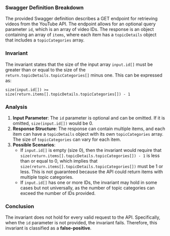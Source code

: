 ### Swagger Definition Breakdown
The provided Swagger definition describes a GET endpoint for retrieving videos from the YouTube API. The endpoint allows for an optional query parameter `id`, which is an array of video IDs. The response is an object containing an array of `items`, where each item has a `topicDetails` object that includes a `topicCategories` array.

### Invariant
The invariant states that the size of the input array `input.id[]` must be greater than or equal to the size of the `return.topicDetails.topicCategories[]` minus one. This can be expressed as:

`size(input.id[]) >= size(return.items[].topicDetails.topicCategories[]) - 1`

### Analysis
1. **Input Parameter**: The `id` parameter is optional and can be omitted. If it is omitted, `size(input.id[])` would be 0.
2. **Response Structure**: The response can contain multiple items, and each item can have a `topicDetails` object with its own `topicCategories` array. The size of `topicCategories` can vary for each item.
3. **Possible Scenarios**:
   - If `input.id[]` is empty (size 0), then the invariant would require that `size(return.items[].topicDetails.topicCategories[]) - 1` is less than or equal to 0, which implies that `size(return.items[].topicDetails.topicCategories[])` must be 1 or less. This is not guaranteed because the API could return items with multiple topic categories.
   - If `input.id[]` has one or more IDs, the invariant may hold in some cases but not universally, as the number of topic categories can exceed the number of IDs provided.

### Conclusion
The invariant does not hold for every valid request to the API. Specifically, when the `id` parameter is not provided, the invariant fails. Therefore, this invariant is classified as a **false-positive**.
